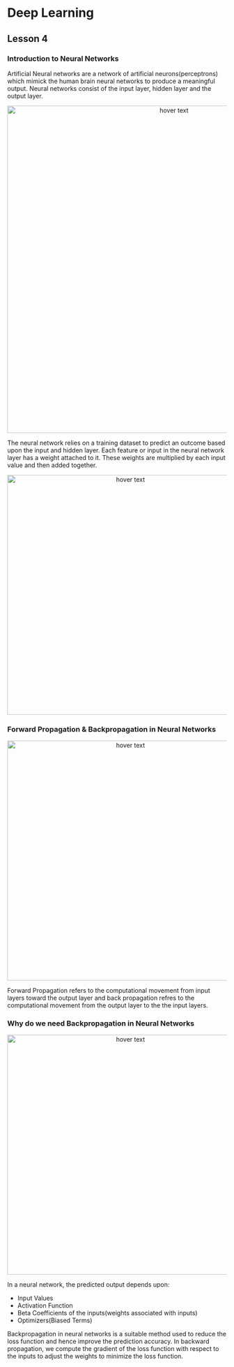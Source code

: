 # Deep Learning
## Lesson 4

<h3>Introduction to Neural Networks</h3>
Artificial Neural networks are a network of artificial neurons(perceptrons) which mimick the human brain neural networks to produce a meaningful output. Neural networks consist of the input layer, hidden layer and the output layer.

<p align="center">
  <img src="https://user-images.githubusercontent.com/45029614/160368592-657a9d9f-cbd8-4f4b-a1a5-d699ea39dd93.PNG" width="750" title="hover text">
</p>

The neural network relies on a training dataset to predict an outcome based upon the input and hidden layer. Each feature or input in the neural network layer has a weight attached to it. These weights are multiplied by each input value and then added together.

<p align="center">
  <img src="https://user-images.githubusercontent.com/45029614/160355531-d1b2d967-6f4e-4753-a64e-067827f1c9ce.PNG" width="550" title="hover text">
</p>

<h3>Forward Propagation & Backpropagation in  Neural Networks</h3>

<p align="center">
  <img src="https://user-images.githubusercontent.com/45029614/160356685-444c6024-5a38-4c94-bf3b-51655768b622.PNG" width="550" title="hover text">
</p>

Forward Propagation refers to the computational movement from input layers toward the output layer and back propagation refres to the computational movement from the output layer to the the input layers.

<h3>Why do we need Backpropagation in  Neural Networks</h3>

<p align="center">
  <img src="https://user-images.githubusercontent.com/45029614/160366819-3841d88a-e2aa-43b3-92d1-df1263ef4fdb.PNG" width="550" title="hover text">
</p>

In a neural network, the predicted output depends upon:

* Input Values
* Activation Function
* Beta Coefficients of the inputs(weights associated with inputs)
* Optimizers(Biased Terms)

Backpropagation in neural networks is a suitable method used to reduce the loss function and hence improve the prediction accuracy. In backward propagation, we compute the gradient of the loss function with respect to the inputs to adjust the weights to minimize the loss function.




